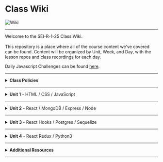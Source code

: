 # Class Wiki

![Wiki](https://media.wired.com/photos/5955ac6b5992c54331ac161b/191:100/pass/2000px-Wikipedia-logo-v2-en-F.jpg)

___
Welcome to the SEI-R-1-25 Class Wiki. <br/><br/> This repository is a place where all of the course content we've covered can be found. Content will be organized by Unit, Week, and Day, with the lesson repos and class recordings for each day.

Daily Javascript Challenges can be found [here](https://github.com/SEI-R-1-25/daily_js_challenges).

___
<details><summary><strong>Class Policies</strong></summary><p>
  
Below, you will find class policies and requirements as laid out in Orientation on the first day of class and as conveyed by the Instructional Team.  We compile them here for your reference and review.
  
</p>

<ul type="none">
  
<li><details><summary><strong>Graduation Requirements</strong></summary><p>
  
<ul>
  <li>Meet Project Requirements.
    <ul><li>Satisfactorily complete and present a project for <i>each</i> of the <b>4</b> units.</li></ul>
  </li>
  <li>Submit and complete a <i>minimum</i> of <b>80%</b> of deliverables (labs, homework, etc.).</li>
  <li>Adhere to attendance policy.
    <ul>
      <li>Students are allowed <b>3</b> absences over the <i>entire</i> course.</li>
      <li><b>3</b> tardies or early departures equals <b>1</b> absence.</li>
      <li>Tardy policy <i>includes</i> Outcomes participation.</li>
    </ul>
  </li>
</ul>
  
</p></details></li>

<li><details><summary><strong>Code of Conduct</strong></summary><p>
  
<ul>
  <li>Foster a productive classroom environment.</li>
  <li>Treat others with respect and dignity.</li>
  <li>Remember that everyone is coming at this with a different background.</li>
  <li>Professionalism in all methods of communication, both in-person <i>and</i> online.
    <ul>
      <li>Slack is an extension of our on-campus community. We ask that you remain courteous, respectful, and professional while engaging on Slack.</li>
    </ul>
  </li>
  <li><b>Zero tolerance for plagiarism and cheating.</b></li>
</ul>
  
</p></details></li>

<li><details><summary><strong>Deliverable Submission Requirements</strong></summary><p>
  
<ul>
  <li>Deliverables must be submitted following the <a href="https://github.com/SEI-R-1-25/template_pull_request">PR Guidelines</a>.</li>
  <li>Students must meet deliverable requirements for the submission to be marked as "Complete".</li>
  <li>Deliverables are <i>always</i> due the following class day at the beginning of class, unless otherwise stated.</li>
  <li>There is a grace period for re-submission or late submission.  All re-submits/late submits are due the <b>Monday following the week of assignment</b>.
    <ul>
      <li>Deliverables assigned on Fridays <b>do not</b> have a re-submit <i>or</i> late submit grace period.</li>
      <li>Deliverables submitted <i>after</i> the grace period <b>will not</b> be graded or accepted and will be marked as "Incomplete".</li>
    </ul>
  </li>
</ul>
  
</p></details></li>
  
</ul></details>

____
<details><summary><strong>Unit 1</strong> - HTML / CSS / JavaScript</summary><p>

<ul type="none">
  
  <li><details><summary><strong>Week 1</strong></summary><p>
  
  <p>
  In Week 1, we reviewed the fundamental concepts of <b>HTML</b>, <b>CSS</b>, and <b>JavaScript</b> along with introducing <b>git</b> workflow, <b>terminal</b> commands, and writing professional <b>markdown</b> files. 
  </p>
  
  <ul type="none">

  <li><details><summary>Repos</summary><p>

  | Day 1 | Day 2 | Day 3 | Day 4 | Day 5 |
  |:---:|:---:|:---:|:---:|:---:|
  | [Mac Installfest](https://github.com/SEI-R-1-25/InstallFest_Mac) | [Github Lesson](https://github.com/SEI-R-1-25/u1_lesson_github) | [Flexbox / Grid](https://github.com/SEI-R-1-25/u1_lesson_flex_grid/blob/main/README.md) | [Flexbox Froggy](https://flexboxfroggy.com/) | [Grid Garden](https://cssgridgarden.com/) |
  | [Windows Installfest](https://github.com/SEI-R-1-25/Installfest_Windows) | [Intro to HTML](https://github.com/SEI-R-1-25/u1_lesson_intro_HTML) | [JS Datatypes](https://github.com/SEI-R-1-25/u1_lesson_js_data_types) | [JS Functions](https://github.com/SEI-R-1-25/u1_lesson_js_functions) | [Intro to JS DOM](https://github.com/SEI-R-1-25/u1_lesson_js_dom) |
  | [Terminal Lesson](https://github.com/SEI-R-1-25/u1_lesson_terminal) | [Intro to CSS](https://github.com/SEI-R-1-25/u1_lesson_intro_CSS) | [JS Arrays](https://github.com/SEI-R-1-25/u1_lesson_js_arrays) | [JS Scope](https://github.com/SEI-R-1-25/u1_lesson_js_scope) | [JS DOM Quotes Lab](https://github.com/SEI-R-1-25/u1_lab_DOM) |
  | [Git Lesson](https://github.com/SEI-R-1-25/u1_lesson_git) | [Markdown Lesson](https://github.com/SEI-R-1-25/u1_lesson_markdown) | [JS Loops & Control Flow](https://github.com/SEI-R-1-25/u1_lesson_js_control_flow) | [JS Objects](https://github.com/SEI-R-1-25/u1_lesson_js_objects) | [JS Events & Callbacks](https://github.com/SEI-R-1-25/u1_lesson_js_events_callbacks) |
  | [VS Code Lesson](https://github.com/SEI-R-1-25/u1_lesson_VSCode) | [HTML / CSS Lab](https://github.com/SEI-R-1-25/u1_lab_html_css_exercise) | [Control Flow Adventure](https://github.com/SEI-R-1-25/u1_hw_control_flow_adventure) | [Jurassic Objects Lab](https://github.com/SEI-R-1-25/u1_lab_jurassic_objects) | [JS Event Bubbling](https://github.com/SEI-R-1-25/u1_lesson_js_event_bubbling) |
  | [Terminal Lab](https://github.com/SEI-R-1-25/u1_lab_git_practice) | [Markdown Homework](https://github.com/SEI-R-1-25/u1_hw_markdown) |   | [Objects & Functions Lab](https://github.com/SEI-R-1-25/u1_lab_objects_functions) | [JS Dots Game Lab](https://github.com/SEI-R-1-25/u1_lab_dots) |
  | [Star Wars Homework](https://github.com/SEI-R-1-25/u1_hw_star_wars) |   |   | [Codewars Homework](https://github.com/SEI-R-1-25/u1_hw_codewars_challenges) | [Tic Tac Toe Homework](https://github.com/SEI-R-1-25/u1_hw_tic_tac_toe) |

  </p></details></li>


  <li><details><summary>Class Recordings</summary><p>

  | Day 1 | Day 2 | Day 3 | Day 4 | Day 5 |
  |:---:|:---:|:---:|:---:|:---:|
  | [Recording](https://generalassembly.zoom.us/rec/share/cuppGd8LGCZvNQZEUjs65PSO4P92t9Pm2br3QCg1Rw_UGPkACY8cBz6WkAfMFcby.FpgtJwRn36IK0rv4) | [Recording](https://generalassembly.zoom.us/rec/share/ZkhRcd8pU4aiAx9b0HQWxXr6XmrMlijc6QC7K2L8eZxYzt1Jkz0U2u0nQaccdG5s.xx6OyiwyvRw912eh) | [Recording](https://generalassembly.zoom.us/rec/share/-lnFJEnqXhqWzuG9SL-1VSm4pFzeo4oEDrhGWlESF6AoCqQp72am1DM8x-sxKrCJ.uI5D4lkuFdT9iWIe) | [Recording](https://generalassembly.zoom.us/rec/share/2q6_CqMjN-tYSQgRL6YUtlgrc9uCCAjUHAMksQNJlHuQ4nyo6tPTHcUqq_r1Xs1G.HMxMszVD-fEaGh43) | [Recording](https://generalassembly.zoom.us/rec/share/K-InNJSJN-YJac-vKRt03G_DjRiwrXkNY_wjRPuTVxL1y5ZviH5zirSzVjlIJx61.ZLynBQ4WoYnuabLu ) |
  | Passcode: `PF6W+7K1` | Passcode: `TG7l0t5*` | Passcode: `3&E3HWiv` | Passcode: `4V^8=JKt` | Passcode: `2HM%Lu^M` |

  </p></details></li>
  
  </ul>
  
  ___
  </p></details></li>
  
  <li><details><summary><strong>Week 2</strong></summary><p>
  
  <p>
  In Week 2, we practiced more <b>DOM Manipulation</b> and were introduced to <a href="https://github.com/SEI-R-1-25/daily_js_challenges">Daily JavaScript Challenges</a> and basic algorithmic problem solving. We and learned about <b>ES6</b> syntax along with <b>Higher Order Functions</b>, <b>Object Oriented Programming</b> in JavaScript, <b>npm scripts</b>, and fetching/accessing data with <b>APIs</b>. 
  </p>
  
  <ul type="none">

  <li><details><summary>Repos</summary><p>
  
  | Day 1 | Day 2 | Day 3 | Day 4 | Day 5 |
  |:---:|:---:|:---:|:---:|:---:|
  | [Daily JS](https://github.com/SEI-R-1-25/daily_js_challenges) | [Intro to OOP](https://github.com/SEI-R-1-25/u1_lesson_js_oop) | [Box Model Practice](https://github.com/SEI-R-1-25/u1_lab_box_model) | [Intro to APIs](https://github.com/SEI-R-1-25/u1_lesson_intro_to_apis) | [Unit 1 Assessment](https://github.com/SEI-R-1-25/u1_assessment) | 
  | [ES6 Syntax](https://github.com/SEI-R-1-25/u1_lesson_js_es6) | [OOP Lab](https://github.com/SEI-R-1-25/u1_lab_OOP) | [Intro to NPM & Building Scripts](https://github.com/SEI-R-1-25/u1_lesson_nodejs_scripting) | [API Dogs Lab](https://github.com/SEI-R-1-25/u1_lab_api_dogs) | [Project 1 Prompt](https://github.com/SEI-R-1-25/u1_project_prompt) | 
  | [ES6 Lab](https://github.com/SEI-R-1-25/u1_lab_es6_practice) | [OOP With DOM Elements](https://github.com/SEI-R-1-25/u1_lesson_OOP_HTML) | [JS Fast & Furious](https://github.com/SEI-R-1-25/u1_hw_fast_and_furious) | [OMDB API Lab](https://github.com/SEI-R-1-25/u1_lab_omdb_api) | []() | 
  | [JS HOF Lesson](https://github.com/SEI-R-1-25/u1_lesson_HOF) | []() | []() | []() | []() | 
  | [JS HOF Practice](https://github.com/SEI-R-1-25/u1_lab_HOF) | []() | []() | []() | []() | 
  | [JS HOF Homework](https://github.com/SEI-R-1-25/u1_hw_HOF) | []() | []() | []() | []() | 
  
  </p></details></li>


  <li><details><summary>Class Recordings</summary><p>

  | Day 1 | Day 2 | Day 3 | Day 4 | Day 5 |
  |:---:|:---:|:---:|:---:|:---:|
  | [Recording](https://generalassembly.zoom.us/rec/share/1JLLA-WdjdYnCsVoyoIHIKbwKvDITZdENINVHjkG91cPOS0ablatBgEJfB0MYDoL.u_Gizu2tGu0esO5J) | [Recording](https://generalassembly.zoom.us/rec/share/R8w6KTHjBu_OZzTD5kiuciqRPjMz-J7Pi6J7NclA7yv8vwA7KvnSK4GcHQZUFWiP.by7t0g7P1t_XTOJv) | [Recording](https://generalassembly.zoom.us/rec/share/Zshi6COg_-c-m6J7H328VqqjZAntUV19QE6UwlKwfvtnLdkb7F4mR6-Ok3sGtry9.VDAUwtLKyYEC7aAB) | [Recording](https://generalassembly.zoom.us/rec/share/wwtWaxQVxfq_Of48fVjVJzRA9Dk0hvN2i5jaz984_K7Nlm8MmHedBxExlWBOe0Ye.78z-E6EmbwXXtQvF) | No Recording |
  | Passcode: `9VBCaLJ+` | Passcode: `Cb$78QSu` | Passcode: `j5SA!B=1` | Passcode: `L0!Hx55i` |  |

  </p></details></li>
  
  </ul>
  
  </p></details></li>

</p></details>

___
<details><summary><strong>Unit 2</strong> - React / MongoDB / Express / Node</summary><p>

<ul type="none">

  <li><details><summary><strong>Week 4</strong></summary><p>
  
  <p>
  In Week 4, we learned all about <b>React</b> and what an amazing language it can be for developers.  We learned the concepts of <b>components</b>, <b>props</b>, and <b>state</b>.  We learned about the idea of <b>conditional rendering</b> and how we can use our user's input to influence our output.  We were also introduced to <b>React Router</b> and got to see how it gives us powerful new tools to build our React Apps.
  </p>
  
  <ul type="none">

  <li><details><summary>Repos</summary><p>

  | Day 1 | Day 2 | Day 3 | Day 4 | Day 5 |
  |:---:|:---:|:---:|:---:|:---:|
  | HOLIDAY | [Intro to React](https://github.com/SEI-R-1-25/u2_lesson_react_intro) | [Mapping Components](https://github.com/SEI-R-1-25/u2_lesson_react_mapping_components) | [Intro to State](https://github.com/SEI-R-1-25/u2_lesson_react_state_intro) | [Conditional Rendering](https://github.com/SEI-R-1-25/u2_lesson_react_conditional_rendering) |
  | HOLIDAY | [React Components Lab](https://github.com/SEI-R-1-25/u2_lesson_react_components) | [Mapping Components Lab](https://github.com/SEI-R-1-25/u2_lab_mapping_components) | [React Todos Lab](https://github.com/SEI-R-1-25/u2_lab_react_todos) | [Conditional Rendering Lab](https://github.com/SEI-R-1-25/u2_lab_conditional_rendering) |
  | HOLIDAY | [React Props](https://github.com/SEI-R-1-25/u2_lesson_react_props) | [Movie Mapping Homework](https://github.com/SEI-R-1-25/u2_hw_mapping_components) | [Lifecycle Methods](https://github.com/SEI-R-1-25/u2_lesson_react_lifecycle) | [React Router](https://github.com/SEI-R-1-25/u2_lesson_react_router) |
  | HOLIDAY | [React LOTR](https://github.com/SEI-R-1-25/u2_lab_react_lotr) |   | [Lifecycle Lab](https://github.com/SEI-R-1-25/u2_lab_react_component_lifecycle) | [RAWG Router Lab](https://github.com/SEI-R-1-25/u2_lab_react_router) |
  | HOLIDAY | [React Quiz Homework](https://github.com/SEI-R-1-25/u2_quiz_react) |   | [React Calculator Homework](https://github.com/SEI-R-1-25/u2_hw_react_calculator) | [Burger Stacker Homework](https://github.com/SEI-R-1-25/u2_hw_react_burger_stacker) |

  </p></details></li>


  <li><details><summary>Class Recordings</summary><p>

  | Day 1 | Day 2 | Day 3 | Day 4 | Day 5 |
  |:---:|:---:|:---:|:---:|:---:|
  | No Recording | [Recording](https://generalassembly.zoom.us/rec/share/txovc8q-jspCAHVVH1RXeaFR0sa0PmH9oT_ko9Y7enXRXooZUVNwLUAPE4aSkCq8.kYQ-WyZdanPtN25T) | [Recording](https://generalassembly.zoom.us/rec/share/pMprJiqPeS5_t6SmFuanokU3d1kn3_1K2Zz3mojOYj2uHKQY2KA1xR3Wx1HIFn0.OYZZjs8QvRFVS1Dd) | [Recording](https://generalassembly.zoom.us/rec/share/VWs3HBpsIZIS2C4JmBCOrwjUC0tyqfWc9GYUHrI5enolGPQJNGhX-0W0TRApMTXn.FuxZg2uEBTfR-x7O) | [Recording](https://generalassembly.zoom.us/rec/share/I6M6rFQqLZpiueR5zmZJWbh56O42A_kmgcp1yNqhodGseAfr_d278qxbhsj9SM4W.NClCA0KVRFVHxU5r) |
  |  | Passcode: `^#0$7^a*` | Passcode: `?LUf?r8=` | Passcode: `zcyu?tO6` | Passcode: `&!64MJ!2` |

  </p></details></li>
  
  </ul>
  
  ___
  </p></details></li>
  
  <li><details><summary><strong>Week 5</strong></summary><p>
  
  <p>
  In Week 5, we introduced back-end and got to practice using <b>Express</b> and <b>Express Middleware</b>.  We also learned how to implement <b>controllers</b>.  We then introduced <b>MongoDB</b> and <b>mongoose</b> as a way to store our app's data.  At the end of the week, we learned some group <b>git</b> best-practices and got to build our first full stack app together in groups!
  </p>
  
  <ul type="none">

  <li><details><summary>Repos</summary><p>
  
  | Day 1 | Day 2 | Day 3 | Day 4 | Day 5 |
  |:---:|:---:|:---:|:---:|:---:|
  | [React APIs](https://github.com/SEI-R-1-25/u2_lesson_react_APIs) | [Express Middleware](https://github.com/SEI-R-1-25/u2_lesson_express_middleware) | [MongoDB Sneakers Lab](https://github.com/SEI-R-1-25/u2_lab_mongodb_exercise) | [Group Git](https://github.com/SEI-R-1-25/u2_lesson_group_git) | [MERN Deployment](https://github.com/SEI-R-1-25/u2_lesson_MERN_heroku_deployment) |
  | [Intro to Express](https://github.com/SEI-R-1-25/u2_lesson_express_intro) | [Express Controllers](https://github.com/SEI-R-1-25/u2_lesson_express_controllers) | [Mongoose Express Lab](https://github.com/SEI-R-1-25/u2_lab_mongoose_express) | [Mongoose Associations](https://github.com/SEI-R-1-25/u2_lesson_mongoose_associations) | []() |
  | [Express Routes](https://github.com/SEI-R-1-25/u2_lesson_express_routing) | [MongoDB](https://github.com/SEI-R-1-25/u2_lesson_mongodb) | [Mongoose Plants API Homework](https://github.com/SEI-R-1-25/u2_hw_mongoose_plants) | [Full Stackathon](https://github.com/SEI-R-1-25/u2_hackathon) | []() |
  | [RAWG Router Homework](https://github.com/SEI-R-1-25/u2_lab_rawg_router) | [Mongoose Schemas and Models](https://github.com/SEI-R-1-25/u2_lesson_mongoose_data_model) | []() | []() | []() |
  | []() | [Express Fruits Homework](https://github.com/SEI-R-1-25/u2_hw_express_fruits) | []() | []() | []() |
  
  
  </p></details></li>


  <li><details><summary>Class Recordings</summary><p>

  | Day 1 | Day 2 | Day 3 | Day 4 | Day 5 |
  |:---:|:---:|:---:|:---:|:---:|
  | [Recording](https://generalassembly.zoom.us/rec/share/kgUIEeqI9UZTG7wXJfji84o3q3tFWoBJbefw_NbT5YaRnPLJ3CFgm4ppYgDIB2_z.FcYkhJVqjg5j_MHO) | [Recording](https://generalassembly.zoom.us/rec/share/7a1Efpo8W62LVGw0rMK3P_CeB-DzxTvy1q-kKo3JSkl-tpo_FLlF7wpebgKUf_Jb.OPzRCQOG4fu5qvos) | No Recording | [Recording](https://generalassembly.zoom.us/rec/share/iuLOimFccWFSMUi5x1evKrUPmRlDyxDTjMJ8ErqhO75AjFlKXomCB4QWb6v_Fu8d.ZRBIDvJ4a--qw3dx) | [Recording](https://generalassembly.zoom.us/rec/share/0CXDt7TmjBc045b4aytdexxHuyOBe9L0PAkIT82aZg_Os8TxTWGsbDtMLfxsKnuY.L-yrRWDAn8qttWqr) |
  | Passcode: `hoj7TG*c` | Passcode: `1*dN%&8K` |  | Passcode: `E$35U6G!` | Passcode: `!FPy3vtK` |

  - [MERN Deployment and P2s Recording](https://generalassembly.zoom.us/rec/share/s74IYaUx4psQBg9TCkcBGMqWGQqkuDmGOsO0LkpFGmoKofjuo4R3d32qhlFomH6Y.KmtRpGY96lRP782I) - Passcode: `t68+4BUm`

  </p></details></li>
  
  </ul>
  
  </p></details></li>

</p></details>

___
<details><summary><strong>Unit 3</strong> - React Hooks / Postgres / Sequelize</summary><p>

<ul type="none">

  <li><details><summary><strong>Week 7</strong></summary><p>
  
  <p>
  In Week 7, we learned all about <b>React Hooks</b> and <b>functional components</b>. We learned hooks like <b>useState</b>, <b>useEffect</b>, and <b>useReducer</b> and where to best put them to use in our apps. We were introduced to <b>SQL databases</b> and started to learn SQL commands to interact with our database.  We also learned about the concept of <b>SQL Joins</b>.
  </p>
  
  <ul type="none">

  <li><details><summary>Repos</summary><p>

  | Day 1 | Day 2 | Day 3 | Day 4 | Day 5 |
  |:---:|:---:|:---:|:---:|:---:|
  | [Hooks Docs](https://reactjs.org/docs/hooks-reference.html) | [Intro to useEffect](https://github.com/SEI-R-1-25/u3_lesson_useEffect) | [React Recipes Lab](https://github.com/SEI-R-1-25/u3_lab_react_recipes) | [Intro to SQL](https://github.com/SEI-R-1-25/u3_lesson_SQL_Intro) | [SQL Zoo Lab](https://sqlzoo.net/) |
  | [Classes to Hooks](https://github.com/SEI-R-1-25/u3_lesson_classes_hooks) | [useEffect Stoplight Lab](https://github.com/SEI-R-1-25/u3_lab_useEffect_stoplight) |   | [SQL Practice Lab](https://github.com/SEI-R-1-25/u3_lab_SQL_Practice) | [SQL Code Wars Homework](https://github.com/SEI-R-1-25/u3_hw_sql_codewars) |
  | [Intro to useState](https://github.com/SEI-R-1-25/u3_lesson_useState) | [Kanye Quotes Lab](https://github.com/SEI-R-1-25/u3_lab_kanye_useEffect) |   | [SQL Joins](https://github.com/SEI-R-1-25/u3_lesson_SQL_Joins) |   |
  | [Hooks ATM Lab](https://github.com/SEI-R-1-25/u3_lab_hooks_atm) | [Intro to useReducer](https://github.com/SEI-R-1-25/u3_lesson_useReducer) |   | [SQL Joins Lab](https://github.com/SEI-R-1-25/u3_lab_SQL_Joins_Practice) |   |
  | [React Portfolio Lab](https://github.com/SEI-R-1-25/u3_lab_react_portfolio) | [CSS Manipulator Lab](https://github.com/SEI-R-1-25/u3_lab_CSS_manipulator) |   | [Carmen Sandiego Homework](https://github.com/SEI-R-1-25/u3_hw_carmen_sandiego) |   |
  | [React Adv. Calculator Homework](https://github.com/SEI-R-1-25/u3_hw_react_hooks_calculator) |   |   |   |   |

  </p></details></li>


  <li><details><summary>Class Recordings</summary><p>

  | Day 1 | Day 2 | Day 3 | Day 4 | Day 5 |
  |:---:|:---:|:---:|:---:|:---:|
  | [Recording](https://generalassembly.zoom.us/rec/share/NZUsMFWpV3UFs0bE07HnBHO1AFyhs0fTTDfjorICX4n_gSn8dEQMfq66l37lct4Z.UHpYS2UFBFF51FAQ) | [Recording](https://generalassembly.zoom.us/rec/share/O7VEKbn-sSOR8LZk5uL3h_blnH1ePDrk7bxjg6pm6mISOeBGlfZnivLIqzQVoS5S.phAC0KNyqQ4mXrnA) | [Recording](https://generalassembly.zoom.us/rec/share/WQIbysJNDsLBxKQulC_lwXhquQPOSthlPM9oKkPuLM6gR-saqaQNABEFa1BA7mWf.Lw390qKilJAZB9dm) | [Recording](https://generalassembly.zoom.us/rec/share/S88Ukbp4BJdr4YgtimOwH8o0xb41HakiewDf8DMwmSIOZdaUoHCuw8B0RioaXkVU.isvHf-V2E0okiQg1) | [Recording](https://generalassembly.zoom.us/rec/share/dIccFkfzjjqyydVwlymroH2LNRDa8LQgblumQqE7Tu6wC_cvUoXtdUeCMW53iEO0.O4MrbB1IYgPssqiq) |
  | Passcode: `@ya&5d!G` | Passcode: `k^kAbv1I` | Passcode: `K4Qw$d#F` | Passcode: `2$5MS+Ms` | Passcode: `.Ku1bXvB` |

  </p></details></li>
  
  </ul>
  
  ___
  </p></details></li>
  
  <li><details><summary><strong>Week 8</strong></summary><p>
  
  <p>
  Week 8 overview. 
  </p>
  
  <ul type="none">

  <li><details><summary>Repos</summary><p>
  
  | Day 1 | Day 2 | Day 3 | Day 4 | Day 5 |
  |:---:|:---:|:---:|:---:|:---:|
  | [Database Design](https://github.com/SEI-R-1-25/u3_lesson_database_design) | [Sequelize Migrations](https://github.com/SEI-R-1-25/u3_lesson_sequelize_migrations) | [Express Sequelize Lab](https://github.com/SEI-R-1-25/u3_lesson_express_sequelize) | [JWT Auth](https://github.com/SEI-R-1-25/u3_lesson_JWT_auth) | [Sequelize Complex Associations](https://github.com/SEI-R-1-25/u3_lesson_sequelize_complex_associations) |
  | [Intro to Sequelize](https://github.com/SEI-R-1-25/u3_lesson_sequelize_intro) | [Migrations Exercise Lab](https://github.com/SEI-R-1-25/u3_lab_sequelize_migrations_exercise) | [Sequelize API Lab](https://github.com/SEI-R-1-25/u3_lab_sequelize_API_from_scratch) | [Sequelize Auth](https://github.com/SEI-R-1-25/u3_lesson_sequelize_auth) | [Fakebook Lab](https://github.com/SEI-R-1-25/u3_lab_fakebook) |
  | [Sequelize Queries](https://github.com/SEI-R-1-25/u3_lesson_sequelize_queries) | [Sequelize Associations](https://github.com/SEI-R-1-25/u3_lesson_sequelize_associations) | [Auth Study Homework](https://github.com/SEI-R-1-25/u3_hw_jwt_auth_study) | [React Auth](https://github.com/SEI-R-1-25/u3_lab_react_auth) | [P3 Prompt](https://github.com/SEI-R-1-25/u3_project_prompt) |
  | [Sequelize Querying Lab](https://github.com/SEI-R-1-25/u3_lab_sequelize_querying) | [Associations Exercise Lab](https://github.com/SEI-R-1-25/u3_lab_sequelize_associations_exercise) | []() | [Auth Quiz Homework](https://github.com/SEI-R-1-25/u3_hw_auth_quiz) | []() |
  | [Sequelize Practice Homework](https://github.com/SEI-R-1-25/u3_hw_sequelize_practice) | [Associations & Migrations Homework](https://github.com/SEI-R-1-25/u3_hw_sequelize_associations_and_migrations) | []() | []() | []() |
  
  </p></details></li>


  <li><details><summary>Class Recordings</summary><p>

  | Day 1 | Day 2 | Day 3 | Day 4 | Day 5 |
  |:---:|:---:|:---:|:---:|:---:|
  | [Recording](https://generalassembly.zoom.us/rec/share/5n3d3sT51b7cznwZoz9cQ7j3bSOOyI_wJdcHWOoyrXAXb5xBp4tBvYN6Ebvd_4o.iV_JGtBnZ76X8stJ) | [Recording](https://generalassembly.zoom.us/rec/share/-A6Yj_08b4yGbmNG_6Ls5PHhgeg7fRfatg9ezbvfayu6qCXlWhCo8dnZWnEArNa-.rqsG3JIlEM2Awxh-) | No Recording | [Recording]() | [Recording]() |
  | Passcode: `%2TJaPy&` | Passcode: `gG.ku4=F` |  | Passcode: ` ` | Passcode: ` ` |

  </p></details></li>
  
  </ul>
  
  </p></details></li>

</p></details>

___
<details><summary><strong>Unit 4</strong> - React Redux / Python3 </summary><p>

<ul type="none">

  <li><details><summary><strong>Week 10</strong></summary><p>
  
  <p>
  Week 10 overview. 
  </p>
  
  <ul type="none">

  <li><details><summary>Repos</summary><p>

  | Day 1 | Day 2 | Day 3 | Day 4 | Day 5 |
  |:---:|:---:|:---:|:---:|:---:|
  | []() | []() | []() | []() | []() |
  | []() | []() | []() | []() | []() |
  | []() | []() | []() | []() | []() |
  | []() | []() | []() | []() | []() |
  | []() | []() | []() | []() | []() |
  | []() | []() | []() | []() | []() |
  | []() | []() | []() | []() | []() | 
  
  </p></details></li>


  <li><details><summary>Class Recordings</summary><p>

  | Day 1 | Day 2 | Day 3 | Day 4 | Day 5 |
  |:---:|:---:|:---:|:---:|:---:|
  | [Recording]() | [Recording]() | [Recording]() | [Recording]() | [Recording]() |
  | Passcode: ` ` | Passcode: ` ` | Passcode: ` ` | Passcode: ` ` | Passcode: ` ` |

  </p></details></li>
  
  </ul>
  
  ___
  </p></details></li>
  
  <li><details><summary><strong>Week 11</strong></summary><p>
  
  <p>
  Week 11 overview. 
  </p>
  
  <ul type="none">

  <li><details><summary>Repos</summary><p>
  
  | Day 1 | Day 2 | Day 3 | Day 4 | Day 5 |
  |:---:|:---:|:---:|:---:|:---:|
  | []() | []() | []() | []() | []() |
  | []() | []() | []() | []() | []() |
  | []() | []() | []() | []() | []() |
  | []() | []() | []() | []() | []() |
  | []() | []() | []() | []() | []() |
  | []() | []() | []() | []() | []() |
  | []() | []() | []() | []() | []() | 
  
  </p></details></li>


  <li><details><summary>Class Recordings</summary><p>

  | Day 1 | Day 2 | Day 3 | Day 4 | Day 5 |
  |:---:|:---:|:---:|:---:|:---:|
  | [Recording]() | [Recording]() | [Recording]() | [Recording]() | [Recording]() |
  | Passcode: ` ` | Passcode: ` ` | Passcode: ` ` | Passcode: ` ` | Passcode: ` ` |

  </p></details></li>
  
  </ul>
  
  </p></details></li>

</p></details>

___
<details><summary><strong>Additional Resources</strong></summary><p>

Here is a list of additional resources that were hand-picked by your instructors. If you find that you don't have the time during cohort, these resources will still help to solidify your understanding of key concepts well past graduation. This list is split into 4 sections and will grow over time as more concepts have been covered:

  <ul type="none">
  
  <li><details><summary><strong>Practice </strong>- places to apply your skills and grow in your problem solving abilities.</summary><p>
  
  - [Codeacademy](https://www.codecademy.com/catalog)
  - [Codewars](https://www.codewars.com)
  - [CSS Battle](https://cssbattle.dev/)
  - [Flexbox Froggy](https://flexboxfroggy.com/)
  - [Grid Garden](https://cssgridgarden.com/)
  </p></details></li>
  
  <li><details><summary><strong>Reading </strong>- places to deepen your understanding of concepts or quick reads that are worth taking the time to skim through.</summary><p>
  
  - [Eloquent JavaScript](https://eloquentjavascript.net/)
  - [CSS Tricks](https://css-tricks.com/)
  - [Rubber Duck Debugging](https://rubberduckdebugging.com/)
  - [Medium: What Is An API?](https://medium.com/free-code-camp/what-is-an-api-in-english-please-b880a3214a82)
  - [Medium: Higher Order Functions](https://medium.com/javascript-in-plain-english/4-must-know-higher-order-functions-in-javascript-411f85545881)
  - [Medium: Local Git Repos vs Remote Repos](https://medium.com/swlh/git-local-repo-and-github-remote-repo-eae1c948fbf5)
  - [Medium: Explaining API's](https://medium.com/javascript-in-plain-english/many-developers-struggle-with-explaining-apis-20a071d74596)
  </p></details></li>
  
  <li><details><summary><strong>Documentation </strong>- gotta have the docs! Always read the docs.</summary><p>
  
  - [MDN JavaScript Docs](https://developer.mozilla.org/en-US/docs/Web/JavaScript/Guide)
  - [W3Schools CSS Docs](https://www.w3schools.com/cssref/default.asp)
  - [React Docs](https://reactjs.org/docs/getting-started.html)

  </p></details></li>
  
  <li><details><summary><strong>Cheatsheets </strong>- quick references for you to use when you're in the weeds.</summary><p>
  
  - [JavaScript Cheatsheet](https://websitesetup.org/javascript-cheat-sheet/)
  - [Markdown Cheatsheet](https://guides.github.com/pdfs/markdown-cheatsheet-online.pdf)
  - [ES6 Cheatsheet](https://devhints.io/es6)
  </p></details></li>
  
  </ul>
 
</p></details>

___
